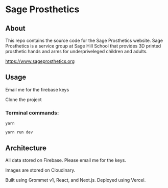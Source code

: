# Sage Prosthetics

## About

This repo contains the source code for the Sage Prosthetics website. Sage Prosthetics is a service group at Sage Hill School that provides 3D printed prosthetic hands and arms for underpriveleged children and adults.

https://www.sageprosthetics.org

## Usage

Email me for the firebase keys

Clone the project

### Terminal commands:

```
yarn
```

```
yarn run dev
```

## Architecture

All data stored on Firebase. Please email me for the keys.

Images are stored on Cloudinary.

Built using Grommet v1, React, and Next.js. Deployed using Vercel.
